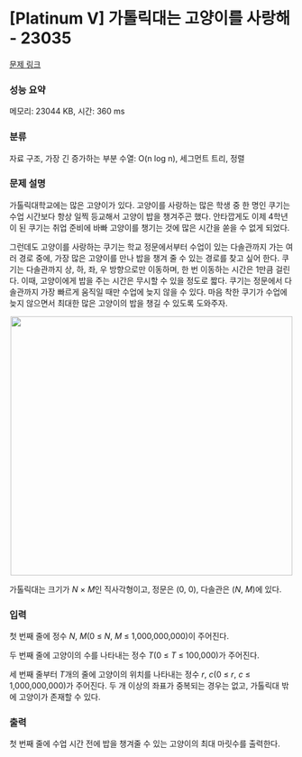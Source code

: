 # [Platinum V] 가톨릭대는 고양이를 사랑해 - 23035 

[문제 링크](https://www.acmicpc.net/problem/23035) 

### 성능 요약

메모리: 23044 KB, 시간: 360 ms

### 분류

자료 구조, 가장 긴 증가하는 부분 수열: O(n log n), 세그먼트 트리, 정렬

### 문제 설명

<p>가톨릭대학교에는 많은 고양이가 있다. 고양이를 사랑하는 많은 학생 중 한 명인 쿠기는 수업 시간보다 항상 일찍 등교해서 고양이 밥을 챙겨주곤 했다. 안타깝게도 이제 4학년이 된 쿠기는 취업 준비에 바빠 고양이를 챙기는 것에 많은 시간을 쏟을 수 없게 되었다.</p>

<p>그런데도 고양이를 사랑하는 쿠기는 학교 정문에서부터 수업이 있는 다솔관까지 가는 여러 경로 중에, 가장 많은 고양이를 만나 밥을 챙겨 줄 수 있는 경로를 찾고 싶어 한다. 쿠기는 다솔관까지 상, 하, 좌, 우 방향으로만 이동하며, 한 번 이동하는 시간은 1만큼 걸린다. 이때, 고양이에게 밥을 주는 시간은 무시할 수 있을 정도로 짧다. 쿠기는 정문에서 다솔관까지 가장 빠르게 움직일 때만 수업에 늦지 않을 수 있다. 마음 착한 쿠기가 수업에 늦지 않으면서 최대한 많은 고양이의 밥을 챙길 수 있도록 도와주자.</p>

<p style="text-align: center;"><img alt="" src="" style="height: 460px; width: 500px;"></p>

<p>가톨릭대는 크기가 <em>N</em> × <em>M</em>인 직사각형이고, 정문은 (0, 0), 다솔관은 (<em>N</em>, <em>M</em>)에 있다.</p>

### 입력 

 <p>첫 번째 줄에 정수 <em>N</em>, <em>M</em>(0 ≤ <em>N</em>, <em>M</em> ≤ 1,000,000,000)이 주어진다.</p>

<p>두 번째 줄에 고양이의 수를 나타내는 정수 <em>T</em>(0 ≤ <em>T</em> ≤ 100,000)가 주어진다.</p>

<p>세 번째 줄부터 <em>T</em>개의 줄에 고양이의 위치를 나타내는 정수 <em>r</em>, <em>c</em>(0 ≤ <em>r</em>, <em>c</em> ≤ 1,000,000,000)가 주어진다. 두 개 이상의 좌표가 중복되는 경우는 없고, 가톨릭대 밖에 고양이가 존재할 수 있다.</p>

### 출력 

 <p>첫 번째 줄에 수업 시간 전에 밥을 챙겨줄 수 있는 고양이의 최대 마릿수를 출력한다.</p>

